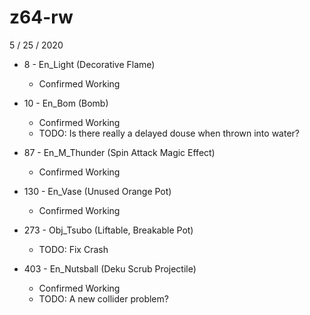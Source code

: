 # z64-rw

5 / 25 / 2020

* 8 - En_Light (Decorative Flame)
    * Confirmed Working

* 10 - En_Bom (Bomb)
    * Confirmed Working
    * TODO: Is there really a delayed douse when thrown into water?

* 87 - En_M_Thunder (Spin Attack Magic Effect)
    * Confirmed Working

* 130 - En_Vase (Unused Orange Pot)
    * Confirmed Working

* 273 - Obj_Tsubo (Liftable, Breakable Pot)
    * TODO: Fix Crash

* 403 - En_Nutsball (Deku Scrub Projectile)
    * Confirmed Working
    * TODO: A new collider problem?